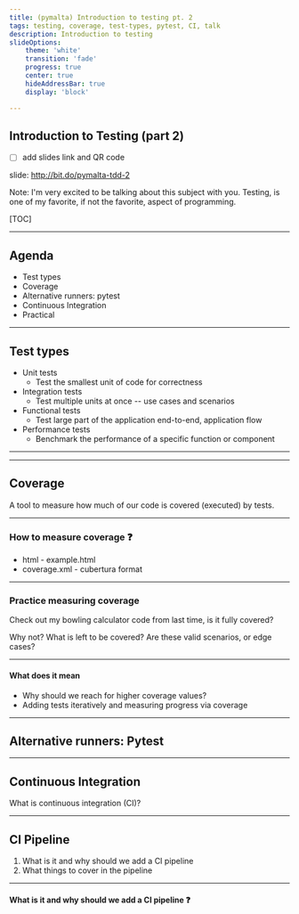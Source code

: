 ```yaml
---
title: (pymalta) Introduction to testing pt. 2
tags: testing, coverage, test-types, pytest, CI, talk
description: Introduction to testing
slideOptions: 
    theme: 'white'
    transition: 'fade'
    progress: true
    center: true
    hideAddressBar: true
    display: 'block'

---
```


## Introduction to Testing (part 2)

- [ ] add slides link and QR code

slide: http://bit.do/pymalta-tdd-2

<style>span.qr img {width: 30%}</style>
<!-- <span class="qr">![](https://i.imgur.com/k9YxFQK.png)</span> -->

Note:
 I'm very excited to be talking about this subject with you. Testing, is one of my favorite, if not the favorite, aspect of programming.

[TOC]

---

## Agenda

* Test types
* Coverage
* Alternative runners: pytest
* Continuous Integration
* Practical

---

## Test types

* Unit tests
    * Test the smallest unit of code for correctness
* Integration tests
    * Test multiple units at once -- use cases and scenarios
* Functional tests
    * Test large part of the application end-to-end, application flow
* Performance tests
    * Benchmark the performance of a specific function or component

---

---

## Coverage

A tool to measure how much of our code is covered (executed) by tests.

----

### How to measure coverage :question: 

- html - example.html
- coverage.xml - cubertura format

----

### Practice measuring coverage

Check out my bowling calculator code from last time, is it fully covered?

Why not? What is left to be covered? Are these valid scenarios, or edge cases?

----

#### What does it mean

- Why should we reach for higher coverage values?
- Adding tests iteratively and measuring progress via coverage

---

## Alternative runners: Pytest

---

## Continuous Integration

What is continuous integration (CI)?



---

## CI Pipeline

1. What is it and why should we add a CI pipeline
2. What things to cover in the pipeline

----

#### What is it and why should we add a CI pipeline :question: 
